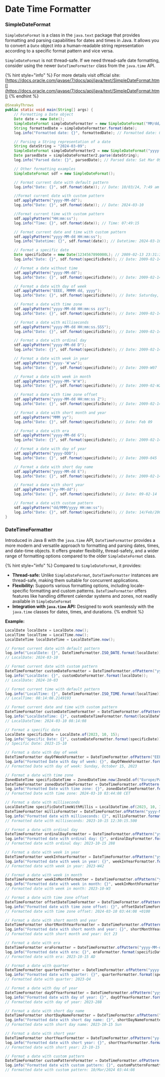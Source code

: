 # Date Time Formatter

### SimpleDateFormat

`SimpleDateFormat` is a class in the `java.text` package that provides formatting and parsing capabilities for dates and times in Java. It allows you to convert a `Date` object into a human-readable string representation according to a specific format pattern and vice versa.

`SimpleDateFormat` is not thread-safe. If we need thread-safe date formatting, consider using the newer `DateTimeFormatter` class from the `java.time` API.

{% hint style="info" %}
For more details visit official site: [https://docs.oracle.com/javase/7/docs/api/java/text/SimpleDateFormat.html](https://docs.oracle.com/javase/7/docs/api/java/text/SimpleDateFormat.html)
{% endhint %}

```java
@SneakyThrows
public static void main(String[] args) {
    // Formatting a Date object
    Date date = new Date();
    SimpleDateFormat simpleDateFormatter = new SimpleDateFormat("MM/dd/yyyy");
    String formattedDate = simpleDateFormatter.format(date);
    log.info("Formatted date: {}", formattedDate); // Formatted date: 03/10/2024

    // Parsing a String representation of a date
    String dateString = "2024-03-09";
    SimpleDateFormat simpleDateFormatter2 = new SimpleDateFormat("yyyy-MM-dd");
    Date parsedDate = simpleDateFormatter2.parse(dateString);
    log.info("Parsed date: {}", parsedDate); // Parsed date: Sat Mar 09 00:00:00 IST 2024

    // Other formatting examples
    SimpleDateFormat sdf = new SimpleDateFormat();

    // Format current date with default pattern
    log.info("Date: {}", sdf.format(date)); // Date: 10/03/24, 7:49 am

    //Format current date with custom pattern
    sdf.applyPattern("yyyy-MM-dd");
    log.info("Date: {}", sdf.format(date)); // Date: 2024-03-10

    //Format current time with custom pattern
    sdf.applyPattern("HH:mm:ss");
    log.info("Time: {}", sdf.format(date)); // Time: 07:49:15

    // Format current date and time with custom pattern
    sdf.applyPattern("yyyy-MM-dd HH:mm:ss");
    log.info("Datetime: {}", sdf.format(date)); // Datetime: 2024-03-10 07:49:15

    // Format a specific date
    Date specificDate = new Date(1234567890000L); // 2009-02-13 23:31:30
    log.info("Date: {}", sdf.format(specificDate)); // Date: 2009-02-14 05:01:30

    // Format a date without time
    sdf.applyPattern("yyyy-MM-dd");
    log.info("Date: {}", sdf.format(specificDate)); // Date: 2009-02-14

    // Format a date with day of week
    sdf.applyPattern("EEEE, MMMM dd, yyyy");
    log.info("Date: {}", sdf.format(specificDate)); // Date: Saturday, February 14, 2009

    // Format a date with time zone
    sdf.applyPattern("yyyy-MM-dd HH:mm:ss zzz");
    log.info("Date: {}", sdf.format(specificDate)); // Date: 2009-02-14 05:01:30 IST

    // Format a date with milliseconds
    sdf.applyPattern("yyyy-MM-dd HH:mm:ss.SSS");
    log.info("Date: {}", sdf.format(specificDate)); // Date: 2009-02-14 05:01:30.000

    // Format a date with ordinal day
    sdf.applyPattern("yyyy-MM-dd D");
    log.info("Date: {}", sdf.format(specificDate)); // Date: 2009-02-14 45

    // Format a date with week in year
    sdf.applyPattern("yyyy-'W'ww");
    log.info("Date: {}", sdf.format(specificDate)); // Date: 2009-W07

    // Format a date with week in month
    sdf.applyPattern("yyyy-MM-'W'W");
    log.info("Date: {}", sdf.format(specificDate)); // Date: 2009-02-W2

    // Format a date with time zone offset
    sdf.applyPattern("yyyy-MM-dd HH:mm:ss Z");
    log.info("Date: {}", sdf.format(specificDate)); // Date: 2009-02-14 05:01:30 +0530

    // Format a date with short month and year
    sdf.applyPattern("MMM yy");
    log.info("Date: {}", sdf.format(specificDate)); // Date: Feb 09

    // Format a date with era
    sdf.applyPattern("yyyy-MM-dd G");
    log.info("Date: {}", sdf.format(specificDate)); // Date: 2009-02-14 AD

    // Format a date with day of year
    sdf.applyPattern("yyyy-DDD");
    log.info("Date: {}", sdf.format(specificDate)); // Date: 2009-045

    // Format a date with short day name
    sdf.applyPattern("yyyy-MM-dd E");
    log.info("Date: {}", sdf.format(specificDate)); // Date: 2009-02-14 Sat

    // Format a date with short year
    sdf.applyPattern("yy-MM-dd");
    log.info("Date: {}", sdf.format(specificDate)); // Date: 09-02-14

    // Format a date with custom pattern
    sdf.applyPattern("dd/MMM/yyyy HH:mm:ss");
    log.info("Date: {}", sdf.format(specificDate)); // Date: 14/Feb/2009 05:01:30
}
```



### DateTimeFormatter

Introduced in Java 8 with the `java.time` API, `DateTimeFormatter` provides a more modern and versatile approach to formatting and parsing dates, times, and date-time objects. It offers greater flexibility, thread-safety, and a wider range of formatting options compared to the older `SimpleDateFormat` class.

{% hint style="info" %}
Compared to `SimpleDateFormat`, it provides:

* **Thread-safe:** Unlike `SimpleDateFormat`, `DateTimeFormatter` instances are thread-safe, making them suitable for concurrent applications.
* **Flexibility:** Supports various formatting options, including locale-specific formatting and custom patterns. `DateTimeFormatter` offers features like handling different calendar systems and zones, not readily available in `SimpleDateFormat`
* **Integration with `java.time` API:** Designed to work seamlessly with the `java.time` classes for dates, times, and durations.
{% endhint %}



**Example:**

```java
LocalDate localDate = LocalDate.now();
LocalTime localTime = LocalTime.now();
LocalDateTime localDateTime = LocalDateTime.now();

// Format current date with default pattern
log.info("LocalDate: {}", DateTimeFormatter.ISO_DATE.format(localDate));
// LocalDate: 2024-03-10

// Format current date with custom pattern
DateTimeFormatter customDateFormatter = DateTimeFormatter.ofPattern("yyyy-dd-MM");
log.info("LocalDate: {}", customDateFormatter.format(localDate));
// LocalDate: 2024-10-03

// Format current time with default pattern
log.info("LocalTime: {}", DateTimeFormatter.ISO_TIME.format(localTime));
// LocalTime: 08:14:08.2149193

// Format current date and time with custom pattern
DateTimeFormatter customDateTimeFormatter = DateTimeFormatter.ofPattern("yyyy-MM-dd HH:mm:ss");
log.info("LocalDateTime: {}", customDateTimeFormatter.format(localDateTime));
// LocalDateTime: 2024-03-10 08:14:08

// Format a specific date
LocalDate specificDate = LocalDate.of(2023, 10, 15);
log.info("Specific Date: {}", customDateFormatter.format(specificDate));
// Specific Date: 2023-15-10

// Format a date with day of week
DateTimeFormatter dayOfWeekFormatter = DateTimeFormatter.ofPattern("EEEE, MMMM dd, yyyy");
log.info("Formatted Date with day of week: {}", dayOfWeekFormatter.format(specificDate));
// Formatted Date with day of week: Sunday, October 15, 2023

// Format a date with time zone
ZonedDateTime specificDateTime = ZonedDateTime.now(ZoneId.of("Europe/Paris"));
DateTimeFormatter zonedDateTimeFormatter = DateTimeFormatter.ofPattern("yyyy-MM-dd HH:mm:ss zzz");
log.info("Formatted Date with time zone: {}", zonedDateTimeFormatter.format(specificDateTime));
// Formatted Date with time zone: 2024-03-10 03:44:08 CET

// Format a date with milliseconds
LocalDateTime specificDateTimeWithMillis = LocalDateTime.of(2023, 10, 15, 12, 30, 15, 500_000_000);
DateTimeFormatter millisFormatter = DateTimeFormatter.ofPattern("yyyy-MM-dd HH:mm:ss.SSS");
log.info("Formatted date with milliseconds: {}", millisFormatter.format(specificDateTimeWithMillis));
// Formatted date with milliseconds: 2023-10-15 12:30:15.500

// Format a date with ordinal day
DateTimeFormatter ordinalDayFormatter = DateTimeFormatter.ofPattern("yyyy-MM-dd D");
log.info("Formatted date with ordinal day: {}", ordinalDayFormatter.format(specificDate));
// Formatted date with ordinal day: 2023-10-15 288

// Format a date with week in year
DateTimeFormatter weekInYearFormatter = DateTimeFormatter.ofPattern("yyyy-'W'ww");
log.info("Formatted date with week in year: {}", weekInYearFormatter.format(specificDate));
// Formatted date with week in year: 2023-W42

// Format a date with week in month
DateTimeFormatter weekInMonthFormatter = DateTimeFormatter.ofPattern("yyyy-MM-'W'W");
log.info("Formatted date with week in month: {}", weekInMonthFormatter.format(specificDate));
// Formatted date with week in month: 2023-10-W3

// Format a date with time zone offset
DateTimeFormatter offsetDateTimeFormatter = DateTimeFormatter.ofPattern("yyyy-MM-dd HH:mm:ss Z");
log.info("Formatted date with time zone offset: {}", offsetDateTimeFormatter.format(specificDateTime));
// Formatted date with time zone offset: 2024-03-10 03:44:08 +0100

// Format a date with short month and year
DateTimeFormatter shortMonthYearFormatter = DateTimeFormatter.ofPattern("MMM yy");
log.info("Formatted date with short month and year: {}", shortMonthYearFormatter.format(specificDate));
// Formatted date with short month and year: Oct 23

// Format a date with era
DateTimeFormatter eraFormatter = DateTimeFormatter.ofPattern("yyyy-MM-dd G");
log.info("Formatted date with era: {}", eraFormatter.format(specificDate));
// Formatted date with era: 2023-10-15 AD

// Format a date with quarter
DateTimeFormatter quarterFormatter = DateTimeFormatter.ofPattern("yyyy-'Q'Q");
log.info("Formatted date with quarter: {}", quarterFormatter.format(specificDate));
// Formatted date with quarter: 2023-Q4

// Format a date with day of year
DateTimeFormatter dayOfYearFormatter = DateTimeFormatter.ofPattern("yyyy-DDD");
log.info("Formatted date with day of year: {}", dayOfYearFormatter.format(specificDate));
// Formatted date with day of year: 2023-288

// Format a date with short day name
DateTimeFormatter shortDayNameFormatter = DateTimeFormatter.ofPattern("yyyy-MM-dd E");
log.info("Formatted date with short day name: {}", shortDayNameFormatter.format(specificDate));
// Formatted date with short day name: 2023-10-15 Sun

// Format a date with short year
DateTimeFormatter shortYearFormatter = DateTimeFormatter.ofPattern("yy-MM-dd");
log.info("Formatted date with short year: {}", shortYearFormatter.format(specificDate));
// Formatted date with short year: 23-10-15

// Format a date with custom pattern
DateTimeFormatter customPatternFormatter = DateTimeFormatter.ofPattern("dd/MMM/yyyy HH:mm:ss");
log.info("Formatted date with custom pattern: {}", customPatternFormatter.format(specificDateTime));
// Formatted date with custom pattern: 10/Mar/2024 03:44:08
```



